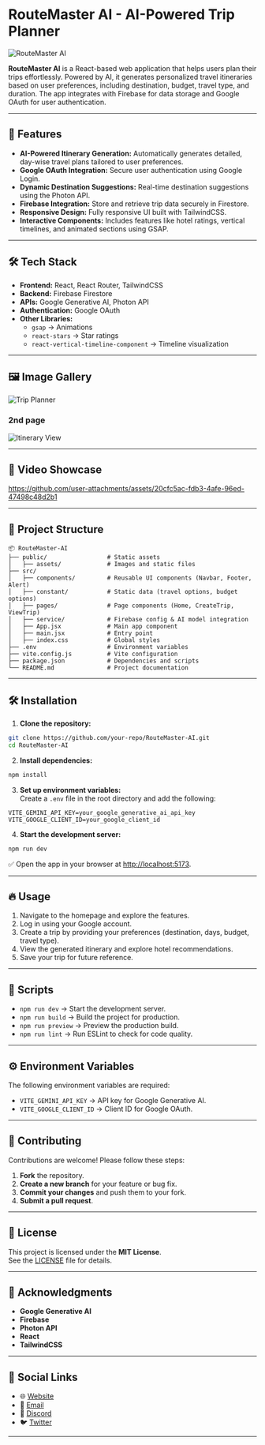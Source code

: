 
# RouteMaster AI - AI-Powered Trip Planner

![RouteMaster AI](./screenshot/image.png)

**RouteMaster AI** is a React-based web application that helps users plan their trips effortlessly. Powered by AI, it generates personalized travel itineraries based on user preferences, including destination, budget, travel type, and duration. The app integrates with Firebase for data storage and Google OAuth for user authentication.

---

## 🚀 **Features**

- **AI-Powered Itinerary Generation:** Automatically generates detailed, day-wise travel plans tailored to user preferences.
- **Google OAuth Integration:** Secure user authentication using Google Login.
- **Dynamic Destination Suggestions:** Real-time destination suggestions using the Photon API.
- **Firebase Integration:** Store and retrieve trip data securely in Firestore.
- **Responsive Design:** Fully responsive UI built with TailwindCSS.
- **Interactive Components:** Includes features like hotel ratings, vertical timelines, and animated sections using GSAP.

---

## 🛠️ **Tech Stack**

- **Frontend:** React, React Router, TailwindCSS
- **Backend:** Firebase Firestore
- **APIs:** Google Generative AI, Photon API
- **Authentication:** Google OAuth
- **Other Libraries:** 
  - `gsap` → Animations
  - `react-stars` → Star ratings
  - `react-vertical-timeline-component` → Timeline visualization

---

## 🖼️ **Image Gallery**

![Trip Planner](./screenshot/image.webp)  
### 2nd page
![Itinerary View](./screenshot/iamge2.png)  

---

## 🎥 **Video Showcase**


https://github.com/user-attachments/assets/20cfc5ac-fdb3-4afe-96ed-47498c48d2b1


---
## 📁 **Project Structure**

```
📦 RouteMaster-AI
├── public/                 # Static assets
│   ├── assets/             # Images and static files
├── src/                    
│   ├── components/         # Reusable UI components (Navbar, Footer, Alert)
│   ├── constant/           # Static data (travel options, budget options)
│   ├── pages/              # Page components (Home, CreateTrip, ViewTrip)
│   ├── service/            # Firebase config & AI model integration
│   ├── App.jsx             # Main app component
│   ├── main.jsx            # Entry point
│   ├── index.css           # Global styles
├── .env                    # Environment variables
├── vite.config.js          # Vite configuration
├── package.json            # Dependencies and scripts
└── README.md               # Project documentation
```

---

## 🛠️ **Installation**

1. **Clone the repository:**
```bash
git clone https://github.com/your-repo/RouteMaster-AI.git
cd RouteMaster-AI
```

2. **Install dependencies:**
```bash
npm install
```

3. **Set up environment variables:**  
Create a `.env` file in the root directory and add the following:
```env
VITE_GEMINI_API_KEY=your_google_generative_ai_api_key
VITE_GOOGLE_CLIENT_ID=your_google_client_id
```

4. **Start the development server:**
```bash
npm run dev
```
✅ Open the app in your browser at [http://localhost:5173](http://localhost:5173).

---

## 🔥 **Usage**

1. Navigate to the homepage and explore the features.  
2. Log in using your Google account.  
3. Create a trip by providing your preferences (destination, days, budget, travel type).  
4. View the generated itinerary and explore hotel recommendations.  
5. Save your trip for future reference.  

---

## 🔧 **Scripts**

- `npm run dev` → Start the development server.  
- `npm run build` → Build the project for production.  
- `npm run preview` → Preview the production build.  
- `npm run lint` → Run ESLint to check for code quality.  

---

## ⚙️ **Environment Variables**

The following environment variables are required:

- `VITE_GEMINI_API_KEY` → API key for Google Generative AI.  
- `VITE_GOOGLE_CLIENT_ID` → Client ID for Google OAuth.  

---

## 🤝 **Contributing**

Contributions are welcome! Please follow these steps:

1. **Fork** the repository.  
2. **Create a new branch** for your feature or bug fix.  
3. **Commit your changes** and push them to your fork.  
4. **Submit a pull request**.  

---

## 📄 **License**

This project is licensed under the **MIT License**.  
See the [LICENSE](./LICENSE) file for details.

---

## 🎉 **Acknowledgments**

- **Google Generative AI**  
- **Firebase**  
- **Photon API**  
- **React**  
- **TailwindCSS**

---


## 🔗 **Social Links**

- 🌐 [Website](https://yourwebsite.com)  
- 📧 [Email](mailto:your-email@example.com)  
- 💬 [Discord](https://discord.gg/)  
- 🐦 [Twitter](https://twitter.com/)  

---
